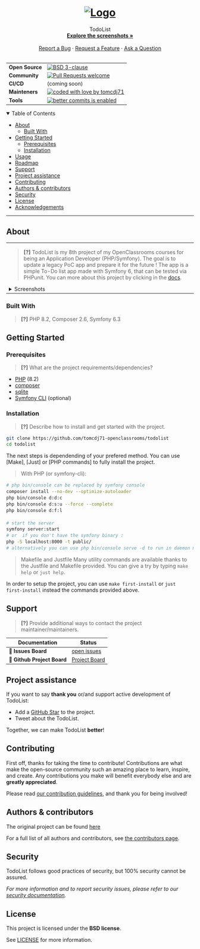<h1 align="center">
  <a href="https://github.com/tomcdj71-openclassrooms/todolist">
    <!-- Please provide path to your logo here -->
    <img src="docs/images/logo.svg" alt="Logo" width="100" height="100">
  </a>
</h1>

<div align="center">
  TodoList
  <br />
  <a href="#about"><strong>Explore the screenshots »</strong></a>
  <br />
  <br />
  <a href="https://github.com/tomcdj71-openclassrooms/todolist/issues/new?assignees=&labels=bug&template=01_BUG_REPORT.md&title=bug%3A+">Report a Bug</a>
   · 
  <a href="https://github.com/tomcdj71-openclassrooms/todolist/issues/new?assignees=&labels=enhancement&template=02_FEATURE_REQUEST.md&title=feat%3A+">Request a Feature</a>
   · <a href="https://github.com/tomcdj71-openclassrooms/todolist/discussions">Ask a Question</a>
</div>

<div align="center">
<br />


|  | |
|---|---|
| **Open&#160;Source** | [![BSD 3-clause](https://img.shields.io/badge/License-BSD%203--Clause-blue.svg)](https://github.com/tomcdj71-openclassrooms/todolist/blob/main/LICENSE) |
| **Community** | [![Pull Requests welcome](https://img.shields.io/badge/PRs-welcome-ff69b4.svg?style=flat-square)](https://github.com/tomcdj71-openclassrooms/todolist/issues?q=is%3Aissue+is%3Aopen+label%3A%22help+wanted%22)  |
| **CI/CD** | (coming soon)  |
| **Mainteners** | [![coded with love by tomcdj71](https://img.shields.io/badge/%3C%2F%3E%20with%20%E2%99%A5%20by-tomcdj71-ff1414.svg?style=flat-square)](https://github.com/tomcdj71) |
| **Tools** | [![better commits is enabled](https://img.shields.io/badge/better--commits-enabled?style=for-the-badge&logo=git&color=a6e3a1&logoColor=D9E0EE&labelColor=302D41)](https://github.com/Everduin94/better-commits) |

</div>

<details open="open">
<summary>Table of Contents</summary>

- [About](#about)
  - [Built With](#built-with)
- [Getting Started](#getting-started)
  - [Prerequisites](#prerequisites)
  - [Installation](#installation)
- [Usage](#usage)
- [Roadmap](#roadmap)
- [Support](#support)
- [Project assistance](#project-assistance)
- [Contributing](#contributing)
- [Authors & contributors](#authors--contributors)
- [Security](#security)
- [License](#license)
- [Acknowledgements](#acknowledgements)

</details>

---

## About

<table><tr><td>

> **[?]**
TodoList is my 8th project of my OpenClassrooms courses for being an Application Developer (PHP/Symfony).
The goal is to update a legacy PoC app and prepare it for the future !
The app is a simple To-Do list app made with Symfony 6, that can be tested via PHPunit.
You can more about this project by clicking in the [docs](./docs/todoco_intro.pdf).


<details>
<summary>Screenshots</summary>
<br>

|                                                    Home Page                                                    |
| :-------------------------------------------------------------------------------------------------------------: |
|  <img src="docs/screenshots/homepage.png" title="Home Page" width="100%" alt="Home Page">                       |

|                                                Create User Page                                                 |
| :-------------------------------------------------------------------------------------------------------------: |
|  <img src="docs/screenshots/createuser.png" title="Create User Page" width="100%" alt="Create User Page">       |

|                                                 Tasks List Page                                                 |
| :-------------------------------------------------------------------------------------------------------------: |
|  <img src="docs/screenshots/taskslist.png" title="Tasks List Page" width="100%" alt="Tasks List Page">          |

|                                                Task Create Page                                                 |
| :-------------------------------------------------------------------------------------------------------------: |
|  <img src="docs/screenshots/taskcreate.png" title="Task Create Page" width="100%" alt="Task Create Page">       |

|                                                 Task Edit Page                                                  |
| :-------------------------------------------------------------------------------------------------------------: |
|  <img src="docs/screenshots/taskedit.png" title="Task Edit Page" width="100%" alt="Task Edit Page">             |

|                                                Task Delete Page                                                 |
| :-------------------------------------------------------------------------------------------------------------: |
|  <img src="docs/screenshots/taskdelete.png" title="Task Delete Page" width="100%" alt="Task Delete Page">       |

|                                                Task Toggle Page                                                 |
| :-------------------------------------------------------------------------------------------------------------: |
|  <img src="docs/screenshots/tasktoggle.png" title="Task Toggle Page" width="100%" alt="Task Toggle Page">       |

</details>

</td></tr></table>

### Built With

> **[?]**
> PHP 8.2, Composer 2.6, Symfony 6.3

## Getting Started

### Prerequisites

> **[?]**
> What are the project requirements/dependencies?

- [PHP] (8.2)
- [composer]
- [sqlite]
- [Symfony CLI] (optional)

[PHP]: https://www.php.net/downloads
[Symfony CLI]: https://symfony.com/download
[Composer]: https://getcomposer.com
[SQLite]: https://www.sqlite.org/download.html
### Installation

> **[?]**
> Describe how to install and get started with the project.

```bash
git clone https://github.com/tomcdj71-openclassrooms/todolist
cd todolist
```

The next steps is dependending of your prefered method. You can use [Make], [Just] or [PHP commands] to fully install the project.

> With PHP (or symfony-cli):

```bash
# php bin/console can be replaced by symfony console
composer install --no-dev --optimize-autoloader
php bin/console d:d:c
php bin/console d:s:u --force --complete
php bin/console d:f:l

# start the server
symfony server:start 
# or  if you don't have the symfony binary :
php -S localhost:8000 -t public/ 
# alternatively you can use php bin/console serve -d to run in daemon mode
```

> Makefile and Justfile
Many utility commands are available thanks to the Justfile and Makefile provided. You can give a try by typing `make help` or `just help`.

In order to setup the project, you can use `make first-install` or `just first-install` instead the commands provided above.

## Support

> **[?]**
> Provide additional ways to contact the project maintainer/maintainers.

| Documentation              | Status                                                         |
| -------------------------- | -------------------------------------------------------------- |
| :bug: **Issues Board** | [open issues](https://github.com/tomcdj71-openclassrooms/todolist/issues) |
| :bug: **Github Project Board** | [Project Board](https://github.com/tomcdj71-openclassrooms/todolist/discussions) |

## Project assistance

If you want to say **thank you** or/and support active development of TodoList:

- Add a [GitHub Star](https://github.com/tomcdj71-openclassrooms/todolist) to the project.
- Tweet about the TodoList.

Together, we can make TodoList **better**!

## Contributing

First off, thanks for taking the time to contribute! Contributions are what make the open-source community such an amazing place to learn, inspire, and create. Any contributions you make will benefit everybody else and are **greatly appreciated**.


Please read [our contribution guidelines](docs/CONTRIBUTING.md), and thank you for being involved!

## Authors & contributors

The original project can be found [here](https://github.com/saro0h/projet8-TodoList)

For a full list of all authors and contributors, see [the contributors page](docs/CONTRIBUTORS.md).

## Security

TodoList follows good practices of security, but 100% security cannot be assured.

_For more information and to report security issues, please refer to our [security documentation](docs/SECURITY.md)._

## License

This project is licensed under the **BSD license**.

See [LICENSE](LICENSE) for more information.
